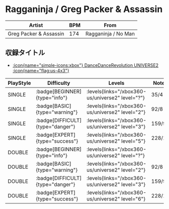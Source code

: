 # Ragganinja / Greg Packer & Assassin

|Artist|BPM|From|
|------|---|----|
|Greg Packer & Assassin|174|Ragganinja / No Man|

## 収録タイトル

- [:icon{name="simple-icons:xbox"} DanceDanceRevolution UNIVERSE2 :icon{name="flag:us-4x3"}](/xbox360-us/universe2)

|PlayStyle|Difficulty|Levels|Notes|Movie|
|---------|----------|------|-----|-----|
|SINGLE| :badge[BEGINNER]{type="info"}| :levels{links="/xbox360-us/universe2" level="?"}|35/4||
|SINGLE| :badge[BASIC]{type="warning"}| :levels{links="/xbox360-us/universe2" level="2"}|92/8||
|SINGLE| :badge[DIFFICULT]{type="danger"}| :levels{links="/xbox360-us/universe2" level="3"}|159/9||
|SINGLE| :badge[EXPERT]{type="success"}| :levels{links="/xbox360-us/universe2" level="5"}|228/11||
|DOUBLE| :badge[BEGINNER]{type="info"}| :levels{links="/xbox360-us/universe2" level="?"}|||
|DOUBLE| :badge[BASIC]{type="warning"}| :levels{links="/xbox360-us/universe2" level="2"}|92/8||
|DOUBLE| :badge[DIFFICULT]{type="danger"}| :levels{links="/xbox360-us/universe2" level="3"}|159/9||
|DOUBLE| :badge[EXPERT]{type="success"}| :levels{links="/xbox360-us/universe2" level="6"}|228/11||
